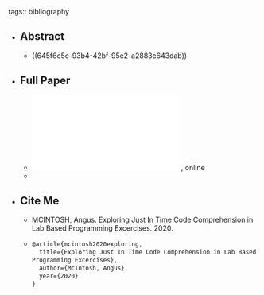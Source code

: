 tags:: bibliography

- ## Abstract
	- ((645f6c5c-93b4-42bf-95e2-a2883c643dab))
- ## Full Paper
	- ![local copy](../assets/just-in-time-comprehension-environment_1683975193987_0.pdf), online
	-
- ## Cite Me
	- MCINTOSH, Angus. Exploring Just In Time Code Comprehension in Lab Based Programming Excercises. 2020.
	- ```
	  @article{mcintosh2020exploring,
	    title={Exploring Just In Time Code Comprehension in Lab Based Programming Excercises},
	    author={McIntosh, Angus},
	    year={2020}
	  }
	  ```